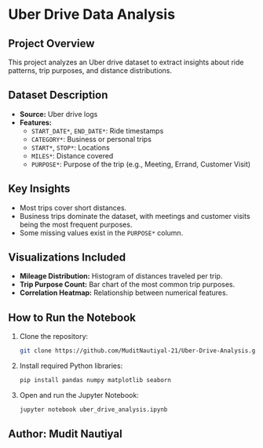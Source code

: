 # Uber Drive Data Analysis

## Project Overview
This project analyzes an Uber drive dataset to extract insights about ride patterns, trip purposes, and distance distributions.

## Dataset Description
- **Source:** Uber drive logs
- **Features:**
  - `START_DATE*`, `END_DATE*`: Ride timestamps
  - `CATEGORY*`: Business or personal trips
  - `START*`, `STOP*`: Locations
  - `MILES*`: Distance covered
  - `PURPOSE*`: Purpose of the trip (e.g., Meeting, Errand, Customer Visit)

## Key Insights
- Most trips cover short distances.
- Business trips dominate the dataset, with meetings and customer visits being the most frequent purposes.
- Some missing values exist in the `PURPOSE*` column.

## Visualizations Included
- **Mileage Distribution:** Histogram of distances traveled per trip.
- **Trip Purpose Count:** Bar chart of the most common trip purposes.
- **Correlation Heatmap:** Relationship between numerical features.

## How to Run the Notebook
1. Clone the repository:
   ```bash
   git clone https://github.com/MuditNautiyal-21/Uber-Drive-Analysis.git

2. Install required Python libraries:
   ```bash
   pip install pandas numpy matplotlib seaborn
   ```
3. Open and run the Jupyter Notebook:
   ```bash
   jupyter notebook uber_drive_analysis.ipynb
   ```

## Author: Mudit Nautiyal
